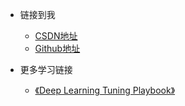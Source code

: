 <!-- _navbar.md -->

* 链接到我
  * [CSDN地址](https://blog.csdn.net/Scc_hy)
  * [Github地址](https://github.com/scchy)


* 更多学习链接
  * [《Deep Learning Tuning Playbook》](https://github.com/google-research/tuning_playbook)

